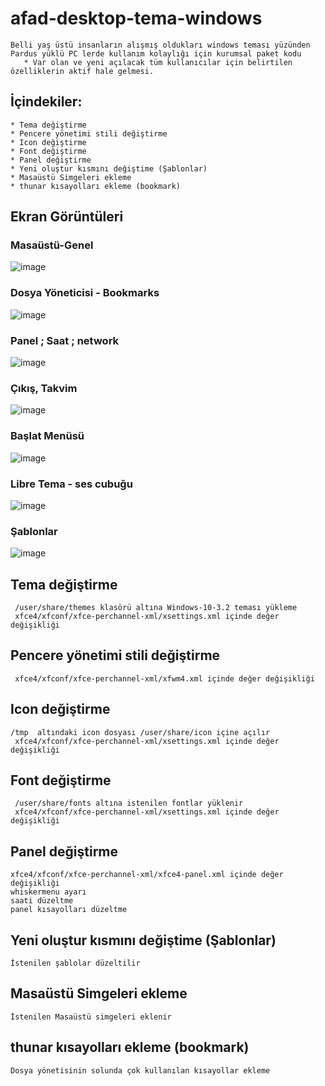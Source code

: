 # afad-desktop-tema-windows
    Belli yaş üstü insanların alışmış oldukları windows teması yüzünden Pardus yüklü PC lerde kullanım kolaylığı için kurumsal paket kodu
       * Var olan ve yeni açılacak tüm kullanıcılar için belirtilen özelliklerin aktif hale gelmesi.
       
 ## İçindekiler:
    * Tema değiştirme
    * Pencere yönetimi stili değiştirme
    * Icon değiştirme
    * Font değiştirme
    * Panel değiştirme
    * Yeni oluştur kısmını değiştime (Şablonlar)
    * Masaüstü Simgeleri ekleme
    * thunar kısayolları ekleme (bookmark)

## Ekran Görüntüleri
### Masaüstü-Genel
![image](https://user-images.githubusercontent.com/78278239/106397601-63704d00-641f-11eb-80a0-4d3c2b94c42b.png)
### Dosya Yöneticisi - Bookmarks
![image](https://user-images.githubusercontent.com/78278239/106397640-8a2e8380-641f-11eb-950a-716aa5de6921.png)
### Panel ; Saat ; network
![image](https://user-images.githubusercontent.com/78278239/106397682-a6cabb80-641f-11eb-8b07-e0c76b941364.png)
### Çıkış, Takvim
![image](https://user-images.githubusercontent.com/78278239/106397721-d5489680-641f-11eb-9b1e-c40e233821dd.png)
### Başlat Menüsü 
![image](https://user-images.githubusercontent.com/78278239/106397750-00cb8100-6420-11eb-9959-f35ac66d21d6.png)
### Libre Tema - ses cubuğu
![image](https://user-images.githubusercontent.com/78278239/106397784-37090080-6420-11eb-9444-f9315358e8eb.png)
### Şablonlar
![image](https://user-images.githubusercontent.com/78278239/106397844-9535e380-6420-11eb-9db2-8ebcc247f8d3.png)


## Tema değiştirme
     /user/share/themes klasörü altına Windows-10-3.2 teması yükleme
     xfce4/xfconf/xfce-perchannel-xml/xsettings.xml içinde değer değişikliği

## Pencere yönetimi stili değiştirme
     xfce4/xfconf/xfce-perchannel-xml/xfwm4.xml içinde değer değişikliği

## Icon değiştirme
    /tmp  altındaki icon dosyası /user/share/icon içine açılır
     xfce4/xfconf/xfce-perchannel-xml/xsettings.xml içinde değer değişikliği

## Font değiştirme
     /user/share/fonts altına istenilen fontlar yüklenir
     xfce4/xfconf/xfce-perchannel-xml/xsettings.xml içinde değer değişikliği

## Panel değiştirme
    xfce4/xfconf/xfce-perchannel-xml/xfce4-panel.xml içinde değer değişikliği
    whiskermenu ayarı
    saati düzeltme
    panel kısayolları düzeltme

## Yeni oluştur kısmını değiştime (Şablonlar)
    İstenilen şablolar düzeltilir

## Masaüstü Simgeleri ekleme
    İstenilen Masaüstü simgeleri eklenir

## thunar kısayolları ekleme (bookmark)
    Dosya yönetisinin solunda çok kullanılan kısayollar ekleme

